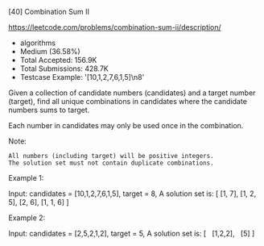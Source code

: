 [40] Combination Sum II  

https://leetcode.com/problems/combination-sum-ii/description/

* algorithms
* Medium (36.58%)
* Total Accepted:    156.9K
* Total Submissions: 428.7K
* Testcase Example:  '[10,1,2,7,6,1,5]\n8'

Given a collection of candidate numbers (candidates) and a target number (target), find all unique combinations in candidates where the candidate numbers sums to target.

Each number in candidates may only be used once in the combination.

Note:


	All numbers (including target) will be positive integers.
	The solution set must not contain duplicate combinations.


Example 1:


Input: candidates = [10,1,2,7,6,1,5], target = 8,
A solution set is:
[
  [1, 7],
  [1, 2, 5],
  [2, 6],
  [1, 1, 6]
]


Example 2:


Input: candidates = [2,5,2,1,2], target = 5,
A solution set is:
[
  [1,2,2],
  [5]
]


